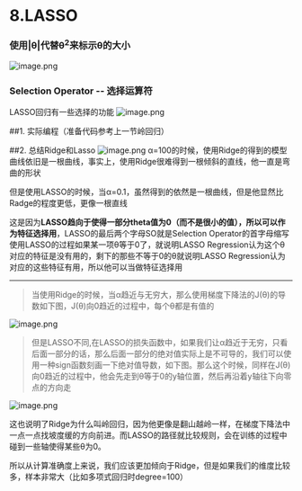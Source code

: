 # 8.LASSO

### 使用|θ|代替θ<sup>2</sup>来标示θ的大小

![image.png](https://upload-images.jianshu.io/upload_images/7220971-97121b2768f4e717.png?imageMogr2/auto-orient/strip%7CimageView2/2/w/1240)
### Selection Operator -- 选择运算符
LASSO回归有一些选择的功能
![image.png](https://upload-images.jianshu.io/upload_images/7220971-451c364ada908520.png?imageMogr2/auto-orient/strip%7CimageView2/2/w/1240)

##1. 实际编程（准备代码参考上一节岭回归）



##2. 总结Ridge和Lasso
![image.png](https://upload-images.jianshu.io/upload_images/7220971-7e67b6c633e95f51.png?imageMogr2/auto-orient/strip%7CimageView2/2/w/1240)
α=100的时候，使用Ridge的得到的模型曲线依旧是一根曲线，事实上，使用Ridge很难得到一根倾斜的直线，他一直是弯曲的形状

但是使用LASSO的时候，当α=0.1，虽然得到的依然是一根曲线，但是他显然比Radge的程度更低，更像一根直线

这是因为**LASSO趋向于使得一部分theta值为0（而不是很小的值），所以可以作为特征选择用**，LASSO的最后两个字母SO就是Selection Operator的首字母缩写
使用LASSO的过程如果某一项θ等于0了，就说明LASSO Regression认为这个θ对应的特征是没有用的，剩下的那些不等于0的θ就说明LASSO Regression认为对应的这些特征有用，所以他可以当做特征选择用

-------------------
> 当使用Ridge的时候，当α趋近与无穷大，那么使用梯度下降法的J(θ)的导数如下图，J(θ)向0趋近的过程中，每个θ都是有值的

![image.png](https://upload-images.jianshu.io/upload_images/7220971-2a3b9c8b64ab5e7c.png?imageMogr2/auto-orient/strip%7CimageView2/2/w/1240)


> 但是LASSO不同,在LASSO的损失函数中，如果我们让α趋近于无穷，只看后面一部分的话，那么后面一部分的绝对值实际上是不可导的，我们可以使用一种sign函数刻画一下绝对值导数，如下图。那么这个时候，同样在J(θ)向0趋近的过程中，他会先走到θ等于0的y轴位置，然后再沿着y轴往下向零点的方向走

![image.png](https://upload-images.jianshu.io/upload_images/7220971-2d4e04e36068a5f8.png?imageMogr2/auto-orient/strip%7CimageView2/2/w/1240)


这也说明了Ridge为什么叫岭回归，因为他更像是翻山越岭一样，在梯度下降法中一点一点找坡度缓的方向前进。而LASSO的路径就比较规则，会在训练的过程中碰到一些轴使得某些θ为0。

所以从计算准确度上来说，我们应该更加倾向于Ridge，但是如果我们的维度比较多，样本非常大（比如多项式回归时degree=100）